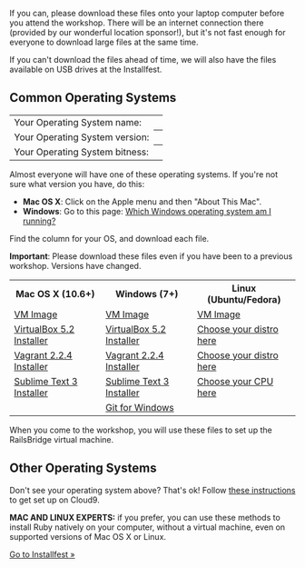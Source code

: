 If you can, please download these files onto your laptop computer before
you attend the workshop. There will be an internet connection there
(provided by our wonderful location sponsor!), but it's not fast enough
for everyone to download large files at the same time.

If you can't download the files ahead of time, we will also have the
files available on USB drives at the Installfest.

## Common Operating Systems
<table>
  <tr><td>Your Operating System name:</td><th id="os"></th></tr>
  <tr><td>Your Operating System version:</td><th id="version"></th></tr>
  <tr><td>Your Operating System bitness:</td><th id="bitness"></th></tr>
</table>

<script src="getUserOs.js"></script>


Almost everyone will have one of these operating systems. If you're not
sure what version you have, do this:

* **Mac OS X**: Click on the Apple menu and then "About This Mac".
* **Windows**: Go to this page: [Which Windows operating system am I running?](http://windows.microsoft.com/en-us/windows/which-operating-system)

Find the column for your OS, and download each file.

<div class="alert alert-info">
<strong>Important</strong>: Please download these files even if you have been to a previous workshop. Versions have changed.
</div>

<table class="downloads-files">
<tr>
  <th>Mac OS X (10.6+)</th>
  <th>Windows (7+)</th>
  <th>Linux (Ubuntu/Fedora)</th>
</tr>
<tr>
  <td><a href="http://downloads.railsbridge.org/railsbridgevm-2018-03.box">VM Image</a></td>
  <td><a href="http://downloads.railsbridge.org/railsbridgevm-2018-03.box">VM Image</a></td>
  <td><a href="http://downloads.railsbridge.org/railsbridgevm-2018-03.box">VM Image</a></td>
</tr>
<tr>
  <td><a href="https://download.virtualbox.org/virtualbox/5.2.26/VirtualBox-5.2.26-128414-OSX.dmg">VirtualBox 5.2 Installer</a></td>
  <td><a href="https://download.virtualbox.org/virtualbox/5.2.26/VirtualBox-5.2.26-128414-Win.exe">VirtualBox 5.2 Installer</a></td>
  <td><a href="https://www.virtualbox.org/wiki/Linux_Downloads">Choose your distro here</a></td>
</tr>
<tr>
  <td><a href="https://releases.hashicorp.com/vagrant/2.2.4/vagrant_2.2.4_x86_64.dmg">Vagrant 2.2.4 Installer</a></td>
  <td><a href="https://releases.hashicorp.com/vagrant/2.2.4/vagrant_2.2.4_x86_64.msi">Vagrant 2.2.4 Installer</a></td>
  <td><a href="https://www.vagrantup.com/downloads.html">Choose your distro here</a></td>
</tr>
<tr>
  <td><a href="https://download.sublimetext.com/Sublime%20Text%20Build%203143.dmg">Sublime Text 3 Installer</a></td>
  <td><a href="https://download.sublimetext.com/Sublime%20Text%20Build%203143%20x64%20Setup.exe">Sublime Text 3 Installer</a></td>
  <td><a href="https://www.sublimetext.com/3">Choose your CPU here</a></td>
</tr>
<tr>
  <td></td>
  <td><a href="https://github.com/git-for-windows/git/releases/download/v2.16.2.windows.1/Git-2.16.2-64-bit.exe">Git for Windows</a></td>
  <td></td>
</tr>
</table>

When you come to the workshop, you will use these files to set up the
RailsBridge virtual machine.

## Other Operating Systems
Don't see your operating system above? That's ok! Follow [these instructions](/installfest/cloud9) to get set up on Cloud9.

**MAC AND LINUX EXPERTS:** if you prefer, you can use these methods to
install Ruby natively on your computer, without a virtual machine,
even on supported versions of Mac OS X or Linux.

<a href="/installfest">Go to Installfest »</a>
